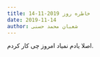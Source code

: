 ```yaml
---
title: خاطره روز 2019-11-14
date: 2019-11-14
author: شعبان محمد حسنی
---
```


اصلا یادم نمیاد امروز چی کار کردم.